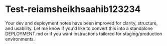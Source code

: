 # Test-reiamsheikhsaahib123234
Your dev and deployment notes have been improved for clarity, structure, and usability. Let me know if you'd like to convert this into a standalone DEPLOYMENT.md or if you want instructions tailored for staging/production environments.
